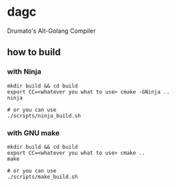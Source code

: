# dagc
Drumato's Alt-Golang Compiler

## how to build

### with Ninja

```
mkdir build && cd build
export CC=<whatever you what to use> cmake -GNinja ..
ninja

# or you can use
./scripts/ninja_build.sh
```

### with GNU make

```
mkdir build && cd build
export CC=<whatever you what to use> cmake ..
make

# or you can use
./scripts/make_build.sh
```
